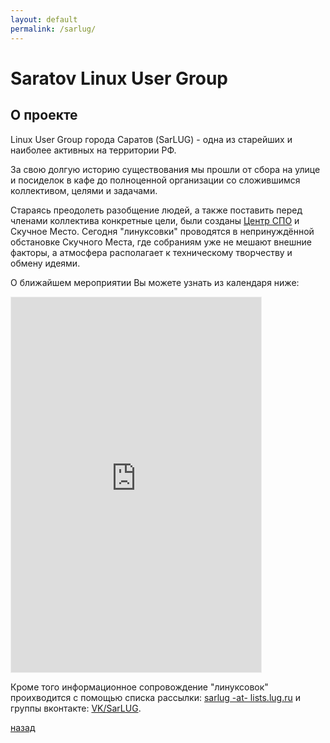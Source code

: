 ```yaml
---
layout: default
permalink: /sarlug/
---
```



# [](#header-1) Saratov Linux User Group


## О проекте

Linux User Group города Саратов (SarLUG) - одна из старейших и наиболее
активных на территории РФ.

За свою долгую историю существования мы прошли от сбора на улице и
посиделок в кафе до полноценной организации со сложившимся коллективом,
целями и задачами.

Стараясь преодолеть разобщение людей, а также поставить перед членами
коллектива конкретные цели, были созданы [Центр СПО](https://sarfsc.ru)
и Скучное Место. Сегодня "линуксовки" проводятся в непринуждённой
обстановке Скучного Места, где собраниям уже не мешают внешние
факторы, а атмосфера располагает к техническому творчеству и обмену
идеями.

О ближайшем мероприятии Вы можете узнать из календаря ниже:
<iframe
	src="https://calendar.yandex.ru/month?embed&layer_ids=6482174&tz_id=Europe/Saratov"
	width="400"
	height="600"
	frameborder="0"
	style="border: 1px solid #eee">
</iframe>

Кроме того информационное сопровождение "линуксовок" проихводится с
помощью списка рассылки:
[sarlug -at- lists.lug.ru](https://lists.lug.ru/mailman/listinfo/sarlug)
и группы вконтакте:
[VK/SarLUG](https://vk.com/sarlug).

[назад](../index)

